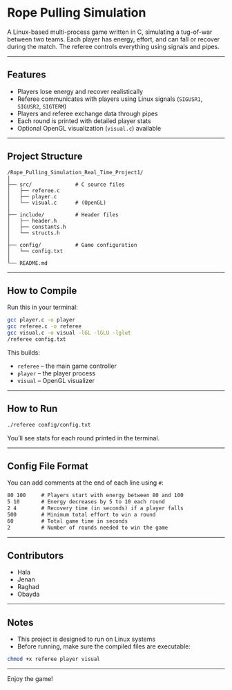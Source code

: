 # Rope Pulling Simulation

A Linux-based multi-process game written in C, simulating a tug-of-war between two teams. Each player has energy, effort, and can fall or recover during the match. The referee controls everything using signals and pipes.

---

## Features

- Players lose energy and recover realistically
- Referee communicates with players using Linux signals (`SIGUSR1`, `SIGUSR2`, `SIGTERM`)
- Players and referee exchange data through pipes
- Each round is printed with detailed player stats
- Optional OpenGL visualization (`visual.c`) available

---

## Project Structure

```
/Rope_Pulling_Simulation_Real_Time_Project1/
│
├── src/              # C source files
│   ├── referee.c
│   ├── player.c
│   └── visual.c      # (OpenGL)
│
├── include/          # Header files
│   ├── header.h
│   ├── constants.h
│   └── structs.h
│
├── config/           # Game configuration
│   └── config.txt
│
└── README.md
```

---

## How to Compile

Run this in your terminal:

```bash
gcc player.c -o player
gcc referee.c -o referee
gcc visual.c -o visual -lGL -lGLU -lglut
/referee config.txt
```

This builds:
- `referee` – the main game controller
- `player` – the player process
- `visual` – OpenGL visualizer

---

## How to Run

```bash
./referee config/config.txt
```

You’ll see stats for each round printed in the terminal.

---

## Config File Format

You can add comments at the end of each line using `#`:

```txt
80 100     # Players start with energy between 80 and 100
5 10       # Energy decreases by 5 to 10 each round
2 4        # Recovery time (in seconds) if a player falls
500        # Minimum total effort to win a round
60         # Total game time in seconds
2          # Number of rounds needed to win the game
```

---

## Contributors

- Hala
- Jenan
- Raghad
- Obayda

---

## Notes

- This project is designed to run on Linux systems
- Before running, make sure the compiled files are executable:

```bash
chmod +x referee player visual
```

---

Enjoy the game!

